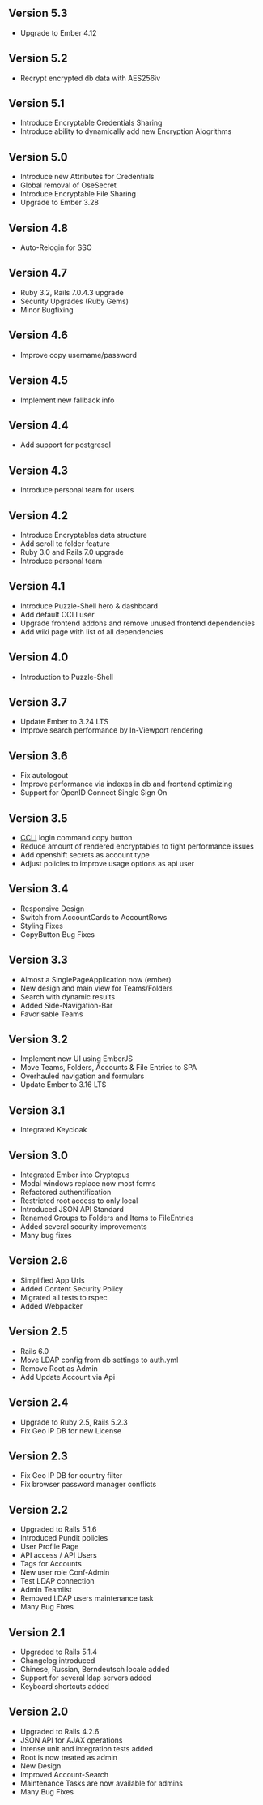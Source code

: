 ## Version 5.3
- Upgrade to Ember 4.12

## Version 5.2
- Recrypt encrypted db data with AES256iv

## Version 5.1
- Introduce Encryptable Credentials Sharing
- Introduce ability to dynamically add new Encryption Alogrithms

## Version 5.0
- Introduce new Attributes for Credentials
- Global removal of OseSecret
- Introduce Encryptable File Sharing
- Upgrade to Ember 3.28

## Version 4.8
- Auto-Relogin for SSO

## Version 4.7
- Ruby 3.2, Rails 7.0.4.3 upgrade
- Security Upgrades (Ruby Gems)
- Minor Bugfixing

## Version 4.6
- Improve copy username/password

## Version 4.5
- Implement new fallback info

## Version 4.4
- Add support for postgresql

## Version 4.3
- Introduce personal team for users

## Version 4.2
- Introduce Encryptables data structure
- Add scroll to folder feature
- Ruby 3.0 and Rails 7.0 upgrade
- Introduce personal team

## Version 4.1
- Introduce Puzzle-Shell hero & dashboard
- Add default CCLI user
- Upgrade frontend addons and remove unused frontend dependencies
- Add wiki page with list of all dependencies

## Version 4.0
- Introduction to Puzzle-Shell

## Version 3.7
- Update Ember to 3.24 LTS
- Improve search performance by In-Viewport rendering

## Version 3.6
- Fix autologout
- Improve performance via indexes in db and frontend optimizing
- Support for OpenID Connect Single Sign On

## Version 3.5
- [CCLI](https://github.com/puzzle/ccli) login command copy button
- Reduce amount of rendered encryptables to fight performance issues
- Add openshift secrets as account type
- Adjust policies to improve usage options as api user

## Version 3.4
- Responsive Design
- Switch from AccountCards to AccountRows
- Styling Fixes
- CopyButton Bug Fixes

## Version 3.3
- Almost a SinglePageApplication now (ember)
- New design and main view for Teams/Folders
- Search with dynamic results
- Added Side-Navigation-Bar
- Favorisable Teams

## Version 3.2

- Implement new UI using EmberJS
- Move Teams, Folders, Accounts & File Entries to SPA
- Overhauled navigation and formulars
- Update Ember to 3.16 LTS

## Version 3.1

- Integrated Keycloak

## Version 3.0

- Integrated Ember into Cryptopus
- Modal windows replace now most forms
- Refactored authentification
- Restricted root access to only local
- Introduced JSON API Standard
- Renamed Groups to Folders and Items to FileEntries
- Added several security improvements
- Many bug fixes

## Version 2.6

- Simplified App Urls
- Added Content Security Policy
- Migrated all tests to rspec
- Added Webpacker

## Version 2.5

- Rails 6.0
- Move LDAP config from db settings to auth.yml
- Remove Root as Admin
- Add Update Account via Api

## Version 2.4

- Upgrade to Ruby 2.5, Rails 5.2.3
- Fix Geo IP DB for new License

## Version 2.3

- Fix Geo IP DB for country filter
- Fix browser password manager conflicts

## Version 2.2

- Upgraded to Rails 5.1.6
- Introduced Pundit policies
- User Profile Page
- API access / API Users
- Tags for Accounts
- New user role Conf-Admin
- Test LDAP connection
- Admin Teamlist
- Removed LDAP users maintenance task
- Many Bug Fixes

## Version 2.1

- Upgraded to Rails 5.1.4
- Changelog introduced
- Chinese, Russian, Berndeutsch locale added
- Support for several ldap servers added
- Keyboard shortcuts added

## Version 2.0

- Upgraded to Rails 4.2.6
- JSON API for AJAX operations
- Intense unit and integration tests added
- Root is now treated as admin
- New Design
- Improved Account-Search
- Maintenance Tasks are now available for admins
- Many Bug Fixes

